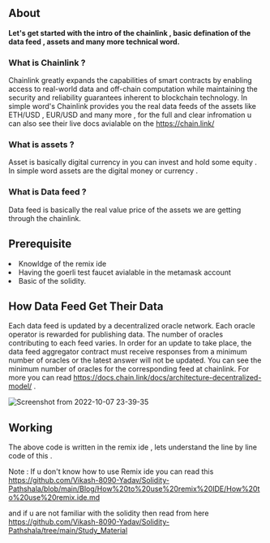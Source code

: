 ## About 

**Let's get started with the intro of the chainlink , basic defination of the data feed , assets and many more technical word.**

### What is Chainlink ?

  Chainlink greatly expands the capabilities of smart contracts by enabling access to real-world data and off-chain computation while maintaining the security and reliability guarantees inherent to blockchain technology.  In simple word's Chainlink provides you the real data feeds of the assets like ETH/USD , EUR/USD  and many more  , for the full and clear infromation u can also see their  live docs avialable on the https://chain.link/ 

### What is  assets ?

Asset is basically digital currency in you can invest  and hold some equity . In simple word assets are the digital money or currency .

### What is Data feed ?

Data feed is basically the real value price of the assets we are getting through the chainlink.

## Prerequisite

<li>Knowldge of the remix ide</li>
<li>Having the goerli test faucet avialable in the metamask account  <li>
Basic of the solidity.

## How Data Feed Get Their Data
Each data feed is updated by a decentralized oracle network. Each oracle operator is rewarded for publishing data. The number of oracles contributing to each feed varies. In order for an update to take place, the data feed aggregator contract must receive responses from a minimum number of oracles or the latest answer will not be updated. You can see the minimum number of oracles for the corresponding feed at chainlink.
For more you can read  https://docs.chain.link/docs/architecture-decentralized-model/    .

 ![Screenshot from 2022-10-07 23-39-35](https://user-images.githubusercontent.com/85225156/194622351-c70aa3e0-5675-45fe-aaf4-9949303f44a3.png)


## Working

The above code is written in the remix ide , lets understand the line by line code of this .

Note : If u don't know how to use Remix ide  you can read this https://github.com/Vikash-8090-Yadav/Solidity-Pathshala/blob/main/Blog/How%20to%20use%20remix%20IDE/How%20to%20use%20remix.ide.md

and if u are not familiar with the solidity then read from here https://github.com/Vikash-8090-Yadav/Solidity-Pathshala/tree/main/Study_Material



